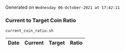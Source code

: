 Generated on `Wednesday 06-October-2021 at 17:42:11`

### Current to Target Coin Ratio
`current_coin_ratio.sh`

Date|Current|Target|Ratio
---|---|---|---
